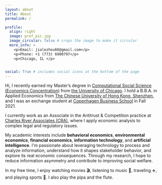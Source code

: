 ```yaml
---
layout: about
title: About
permalink: /

profile:
  align: right
  image: prof_pic.jpg
  image_circular: false # crops the image to make it circular
  more_info: >
    <p>Email: jialezhou66@gmail.com</p>
    <p>Phone: +1 (773) 6900797</p>
    <p>Chicago, IL </p>

    
social: True # includes social icons at the bottom of the page
---
```


Hi, I recently earned my Master’s degree in [Computational Social Science (Economics Concentration)](https://economics.uchicago.edu/masters-programs/macss-economics) from [the University of Chicago](https://www.uchicago.edu/). I hold a B.B.A. in Applied Economics from [The Chinese University of Hong Kong, Shenzhen](https://www.cuhk.edu.cn/en), and I was an exchange student at [Copenhagen Business School](https://www.cbs.dk/en) in Fall 2021.

I currently work as an Associate in the Antitrust & Competition practice at [Charles River Associates (CRA)](https://www.crai.com/), where I apply economic analysis to complex legal and regulatory issues.

My academic interests include **behavioral economics**, **environmental economics**, **financial economics**, **information technology**, and **artificial intelligence**. I'm passionate about leveraging technology to process and analyze information, understand how it shapes stakeholder behavior, and explore its real economic consequences. Through my research, I hope to reduce information asymmetry and contribute to improving social welfare.

In my free time, I enjoy watching movies 🎬, listening to music 🎵, traveling ✈️, and playing sports 🏸. I also play the pipa and the flute.


